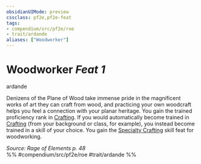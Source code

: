 ```yaml
---
obsidianUIMode: preview
cssclass: pf2e,pf2e-feat
tags:
- compendium/src/pf2e/roe
- trait/ardande
aliases: ["Woodworker"]
---
```

# Woodworker  *Feat 1*  
ardande  


Denizens of the Plane of Wood take immense pride in the magnificent works of art they can craft from wood, and practicing your own woodcraft helps you feel a connection with your planar heritage. You gain the trained proficiency rank in [Crafting](compendium/skills.md#Crafting). If you would automatically become trained in [Crafting](compendium/skills.md#Crafting) (from your background or class, for example), you instead become trained in a skill of your choice. You gain the [Specialty Crafting](compendium/feats/specialty-crafting.md) skill feat for woodworking.

*Source: Rage of Elements p. 48*  
%% #compendium/src/pf2e/roe #trait/ardande %%